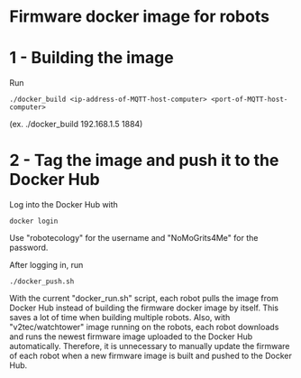 # Firmware docker image for robots

# 1 - Building the image

Run
```
./docker_build <ip-address-of-MQTT-host-computer> <port-of-MQTT-host-computer>
```
(ex. ./docker_build 192.168.1.5 1884)

# 2 - Tag the image and push it to the Docker Hub
Log into the Docker Hub with
```
docker login
```
Use "robotecology" for the username and "NoMoGrits4Me" for the password.

After logging in, run
```
./docker_push.sh
```
With the current "docker_run.sh" script, each robot pulls the image from Docker Hub instead of building the firmware docker image by itself. This saves a lot of time when building multiple robots. Also, with "v2tec/watchtower" image running on the robots, each robot downloads and runs the newest firmware image uploaded to the Docker Hub automatically. Therefore, it is unnecessary to manually update the firmware of each robot when a new firmware image is built and pushed to the Docker Hub.
